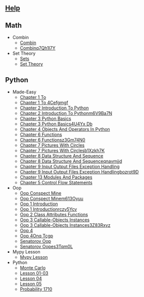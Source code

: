 
## [Help](/help.py)

## Math
  * Combin
    * [Combin](math/combin/combin.ipynb)
    * [Combinq7Qh1I7Y](math/combin/combinq7qh1i7y.py)
  * Set Theory
    * [Sets](math/set_theory/Sets.ipynb)
    * [Set Theory](math/set_theory/set_theory.ipynb)

## Python
  * Made-Easy
    * [Chapter 1 To ](python/Made-Easy/chapter_1_to_.ipynb)
    * [Chapter 1 To 4Cefgmgf](python/Made-Easy/chapter_1_to_4cefgmgf.py)
    * [Chapter 2 Introduction To Python](python/Made-Easy/chapter_2_introduction_to_python.ipynb)
    * [Chapter 2 Introduction To Pythonm6V9Ba7N](python/Made-Easy/chapter_2_introduction_to_pythonm6v9ba7n.py)
    * [Chapter 3 Python Basics](python/Made-Easy/chapter_3_python_basics.ipynb)
    * [Chapter 3 Python Basics4U4Yx Db](python/Made-Easy/chapter_3_python_basics4u4yx_db.py)
    * [Chapter 4 Objects And Operators In Python](python/Made-Easy/chapter_4_objects_and_operators_in_python.ipynb)
    * [Chapter 6 Functions](python/Made-Easy/chapter_6_functions.ipynb)
    * [Chapter 6 Functionsz3Gm74N0](python/Made-Easy/chapter_6_functionsz3gm74n0.py)
    * [Chapter 7 Pictures With Circles](python/Made-Easy/chapter_7_pictures_with_circles.ipynb)
    * [Chapter 7 Pictures With Circlesb1Xzkh7K](python/Made-Easy/chapter_7_pictures_with_circlesb1xzkh7k.py)
    * [Chapter 8 Data Structure And Sequence](python/Made-Easy/chapter_8_data_structure_and_sequence.ipynb)
    * [Chapter 8 Data Structure And Sequenceqnavmjjd](python/Made-Easy/chapter_8_data_structure_and_sequenceqnavmjjd.py)
    * [Chapter 9 Input Output Files Exception Handling](python/Made-Easy/chapter_9_input_output_files_exception_handling.ipynb)
    * [Chapter 9 Input Output Files Exception Handlingbozrot9D](python/Made-Easy/chapter_9_input_output_files_exception_handlingbozrot9d.py)
    * [Сhapter 13 Modules And Packages](python/Made-Easy/сhapter_13_modules_and_packages.ipynb)
    * [Сhapter 5 Сontrol Flow Statements](python/Made-Easy/сhapter_5_сontrol_flow_statements.ipynb)
  * Oop
    * [Oop Conspect Mine](python/OOP/OOP_conspect_mine.ipynb)
    * [Oop Conspect Minem613Oyuu](python/OOP/OOP_conspect_minem613oyuu.py)
    * [Oop 1 Introduction](python/OOP/oop_1_introduction.ipynb)
    * [Oop 1 Introductionrczv5Ycv](python/OOP/oop_1_introductionrczv5ycv.py)
    * [Oop 2 Class Attributes Functions](python/OOP/oop_2_class_attributes_functions.ipynb)
    * [Oop 3 Callable-Objects Instances](python/OOP/oop_3_callable-objects_instances.ipynb)
    * [Oop 3 Callable-Objects Instances3Z83Rxyz](python/OOP/oop_3_callable-objects_instances3z83rxyz.py)
    * [Oop 4](python/OOP/oop_4.ipynb)
    * [Oop 4Onq Tcgp](python/OOP/oop_4onq_tcgp.py)
    * [Senatorov Oop](python/OOP/senatorov_oop.ipynb)
    * [Senatorov Oopes3Tqm0L](python/OOP/senatorov_oopes3tqm0l.py)
  * Mypy Lesson
    * [Mypy Lesson](python/mypy_lesson/mypy_lesson.py)
  * Python
    * [Monte Carlo](python/python/Monte_carlo.ipynb)
    * [Lesson 01-03](python/python/lesson_01-03.ipynb)
    * [Lesson 04](python/python/lesson_04.ipynb)
    * [Lesson 05](python/python/lesson_05.ipynb)
    * [Probability 1710](python/python/probability_1710.ipynb)
